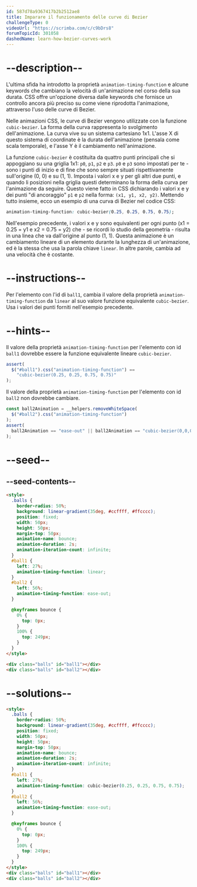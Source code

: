 ```yaml
---
id: 587d78a9367417b2b2512ae8
title: Imparare il funzionamento delle curve di Bezier
challengeType: 0
videoUrl: "https://scrimba.com/c/c9bDrs8"
forumTopicId: 301058
dashedName: learn-how-bezier-curves-work
---
```


# --description--

L'ultima sfida ha introdotto la proprietà `animation-timing-function` e alcune keywords che cambiano la velocità di un'animazione nel corso della sua durata. CSS offre un'opzione diversa dalle keywords che fornisce un controllo ancora più preciso su come viene riprodotta l'animazione, attraverso l'uso delle curve di Bezier.

Nelle animazioni CSS, le curve di Bezier vengono utilizzate con la funzione `cubic-bezier`. La forma della curva rappresenta lo svolgimento dell'animazione. La curva vive su un sistema cartesiano 1x1. L'asse X di questo sistema di coordinate è la durata dell'animazione (pensala come scala temporale), e l'asse Y è il cambiamento nell'animazione.

La funzione `cubic-bezier` è costituita da quattro punti principali che si appoggiano su una griglia 1x1: `p0`, `p1`, `p2` e `p3`. `p0` e `p3` sono impostati per te - sono i punti di inizio e di fine che sono sempre situati rispettivamente sull'origine (0, 0) e su (1, 1). Imposta i valori x e y per gli altri due punti, e quando li posizioni nella griglia questi determinano la forma della curva per l'animazione da seguire. Questo viene fatto in CSS dichiarando i valori x e y dei punti "di ancoraggio" `p1` e `p2` nella forma: `(x1, y1, x2, y2)`. Mettendo tutto insieme, ecco un esempio di una curva di Bezier nel codice CSS:

```css
animation-timing-function: cubic-bezier(0.25, 0.25, 0.75, 0.75);
```

Nell'esempio precedente, i valori x e y sono equivalenti per ogni punto (x1 = 0.25 = y1 e x2 = 0.75 = y2) che - se ricordi lo studio della geometria - risulta in una linea che va dall'origine al punto (1, 1). Questa animazione è un cambiamento lineare di un elemento durante la lunghezza di un'animazione, ed è la stessa che usa la parola chiave `linear`. In altre parole, cambia ad una velocità che è costante.

# --instructions--

Per l'elemento con l'id di `ball1`, cambia il valore della proprietà `animation-timing-function` da `linear` al suo valore funzione equivalente `cubic-bezier`. Usa i valori dei punti forniti nell'esempio precedente.

# --hints--

Il valore della proprietà `animation-timing-function` per l'elemento con id `ball1` dovrebbe essere la funzione equivalente lineare `cubic-bezier`.

```js
assert(
  $("#ball1").css("animation-timing-function") ==
    "cubic-bezier(0.25, 0.25, 0.75, 0.75)"
);
```

Il valore della proprietà `animation-timing-function` per l'elemento con id `ball2` non dovrebbe cambiare.

```js
const ball2Animation = __helpers.removeWhiteSpace(
  $("#ball2").css("animation-timing-function")
);
assert(
  ball2Animation == "ease-out" || ball2Animation == "cubic-bezier(0,0,0.58,1)"
);
```

# --seed--

## --seed-contents--

```html
<style>
  .balls {
    border-radius: 50%;
    background: linear-gradient(35deg, #ccffff, #ffcccc);
    position: fixed;
    width: 50px;
    height: 50px;
    margin-top: 50px;
    animation-name: bounce;
    animation-duration: 2s;
    animation-iteration-count: infinite;
  }
  #ball1 {
    left: 27%;
    animation-timing-function: linear;
  }
  #ball2 {
    left: 56%;
    animation-timing-function: ease-out;
  }

  @keyframes bounce {
    0% {
      top: 0px;
    }
    100% {
      top: 249px;
    }
  }
</style>

<div class="balls" id="ball1"></div>
<div class="balls" id="ball2"></div>
```

# --solutions--

```html
<style>
  .balls {
    border-radius: 50%;
    background: linear-gradient(35deg, #ccffff, #ffcccc);
    position: fixed;
    width: 50px;
    height: 50px;
    margin-top: 50px;
    animation-name: bounce;
    animation-duration: 2s;
    animation-iteration-count: infinite;
  }
  #ball1 {
    left: 27%;
    animation-timing-function: cubic-bezier(0.25, 0.25, 0.75, 0.75);
  }
  #ball2 {
    left: 56%;
    animation-timing-function: ease-out;
  }

  @keyframes bounce {
    0% {
      top: 0px;
    }
    100% {
      top: 249px;
    }
  }
</style>
<div class="balls" id="ball1"></div>
<div class="balls" id="ball2"></div>
```
